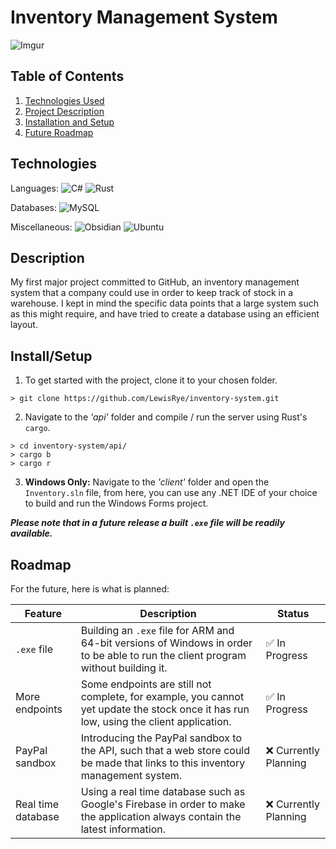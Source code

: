 # Inventory Management System
![Imgur](https://i.imgur.com/EN74XdD.png)

## Table of Contents
1. [Technologies Used](#Technologies)
2. [Project Description](#Description)
3. [Installation and Setup](#Install/Setup)
4. [Future Roadmap](#Roadmap)

## Technologies
Languages: 
![C#](https://img.shields.io/badge/c%23-%23239120.svg?style=for-the-badge&logo=csharp&logoColor=white) ![Rust](https://img.shields.io/badge/rust-%23000000.svg?style=for-the-badge&logo=rust&logoColor=white)

Databases: 
![MySQL](https://img.shields.io/badge/mysql-4479A1.svg?style=for-the-badge&logo=mysql&logoColor=white)

Miscellaneous: 
![Obsidian](https://img.shields.io/badge/Obsidian-%23483699.svg?style=for-the-badge&logo=obsidian&logoColor=white) ![Ubuntu](https://img.shields.io/badge/Ubuntu-E95420?style=for-the-badge&logo=ubuntu&logoColor=white)

## Description
My first major project committed to GitHub, an inventory management system that a company could use in order to keep track of stock in a warehouse. I kept in mind the specific data points that a large system such as this might require, and have tried to create a database using an efficient layout. 

## Install/Setup
1. To get started with the project, clone it to your chosen folder.
```
> git clone https://github.com/LewisRye/inventory-system.git
```
2. Navigate to the *'api'* folder and compile / run the server using Rust's `cargo`.
```
> cd inventory-system/api/
> cargo b
> cargo r
```
3. **Windows Only:** Navigate to the *'client'* folder and open the `Inventory.sln` file, from here, you can use any .NET IDE of your choice to build and run the Windows Forms project.

***Please note that in a future release a built `.exe` file will be readily available.***

## Roadmap
For the future, here is what is planned:

| Feature            | Description                                                                                                                            | Status               |
| ------------------ | -------------------------------------------------------------------------------------------------------------------------------------- | -------------------- |
| `.exe` file        | Building an `.exe` file for ARM and 64-bit versions of Windows in order to be able to run the client program without building it.      | ✅ In Progress        |
| More endpoints     | Some endpoints are still not complete, for example, you cannot yet update the stock once it has run low, using the client application. | ✅ In Progress        |
| PayPal sandbox     | Introducing the PayPal sandbox to the API, such that a web store could be made that links to this inventory management system.         | ❌ Currently Planning |
| Real time database | Using a real time database such as Google's Firebase in order to make the application always contain the latest information.           | ❌ Currently Planning |
